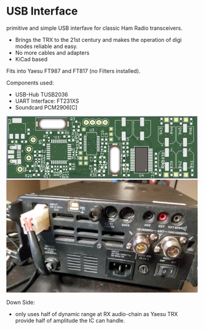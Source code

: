 # USB Interface

primitive and simple USB interfave for classic Ham Radio transceivers. 
- Brings the TRX to the 21st century and makes the operation of digi modes reliable and easy. 
- No more cables and adapters 
- KiCad based


Fits into Yaesu FT987 and FT817 (no Filters installed).

Components used:
- USB-Hub TUSB2036
- UART Interface: FT231XS
- Soundcard PCM2906[C] 


![PCB](usb-interface_board.png)
![FT897](FT-897.jpg)

Down Side:
- only uses half of dynamic range at RX audio-chain as Yaesu TRX provide half of amplitude the IC can handle.
